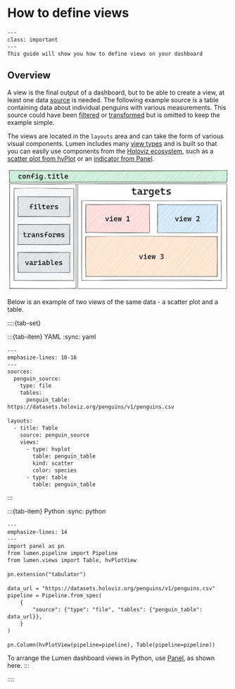 # How to define views

```{admonition} What does this guide solve?
---
class: important
---
This guide will show you how to define views on your dashboard
```

## Overview

A view is the final output of a dashboard, but to be able to create a view, at least one data [source](../../reference/source/index.md) is needed.
The following example source is a table containing data about individual penguins with various measurements.
This source could have been [filtered](../../reference/filter/index.md) or [transformed](../../reference/transform/index.md) but is omitted to keep the example simple.

The views are located in the `layouts` area and can take the form of various visual components.
Lumen includes many [view types](../../reference/view/index.md) and is built so that you can easily use components from the [Holoviz ecosystem](https://holoviz.org/), such as a [scatter plot from hvPlot](https://hvplot.holoviz.org/reference/pandas/scatter.html) or an [indicator from Panel](https://panel.holoviz.org/reference/index.html#indicators).

![](../../_static/excalidraw/lumen_dashboard.png)

Below is an example of two views of the same data - a scatter plot and a table.

::::{tab-set}

:::{tab-item} YAML
:sync: yaml

```{code-block} yaml
---
emphasize-lines: 10-16
---
sources:
  penguin_source:
    type: file
    tables:
      penguin_table: https://datasets.holoviz.org/penguins/v1/penguins.csv

layouts:
  - title: Table
    source: penguin_source
    views:
      - type: hvplot
        table: penguin_table
        kind: scatter
        color: species
      - type: table
        table: penguin_table
```
:::

:::{tab-item} Python
:sync: python

```{code-block} python
---
emphasize-lines: 14
---
import panel as pn
from lumen.pipeline import Pipeline
from lumen.views import Table, hvPlotView

pn.extension("tabulator")

data_url = "https://datasets.holoviz.org/penguins/v1/penguins.csv"
pipeline = Pipeline.from_spec(
    {
        "source": {"type": "file", "tables": {"penguin_table": data_url}},
    }
)

pn.Column(hvPlotView(pipeline=pipeline), Table(pipeline=pipeline))
```

To arrange the Lumen dashboard views in Python, use [Panel](https://panel.holoviz.org/), as shown here.
:::

::::
